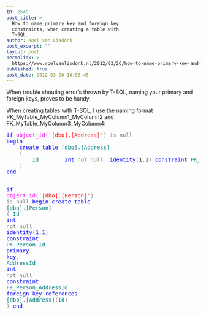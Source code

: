 ```yaml
---
ID: 2640
post_title: >
  How to name primary key and foreign key
  constraints, when creating a table with
  T-SQL.
author: Roel van Lisdonk
post_excerpt: ""
layout: post
permalink: >
  https://www.roelvanlisdonk.nl/2012/03/26/how-to-name-primary-key-and-foreign-key-constraints-when-creating-a-table-with-t-sql/
published: true
post_date: 2012-03-26 16:53:45
---
```

<p>When trouble shouting error’s thrown by T-SQL, naming your primary and foreign keys, proves to be handy.</p>  <p align="left">When creating tables with T-SQL, I use the naming format PK_MyTable_MyColumn1_MyColumn2 and FK_MyTable_MyColumn3_MyColumn4:</p>   <pre class="code"><span style="color: blue">if </span><span style="color: magenta">object_id</span><span style="color: gray">(</span><span style="color: red">'[dbo].[Address]'</span><span style="color: gray">) is null
</span><span style="color: blue">begin
    create table </span><span style="color: teal">[dbo]</span><span style="color: gray">.</span><span style="color: teal">[Address]
    </span><span style="color: gray">(
        </span><span style="color: teal">Id        </span><span style="color: blue">int </span><span style="color: gray">not null  </span><span style="color: blue">identity</span><span style="color: gray">(</span>1<span style="color: gray">,</span>1<span style="color: gray">) </span><span style="color: blue">constraint </span><span style="color: teal">PK_Address_Id </span><span style="color: blue">primary key
    </span><span style="color: gray">)
</span><span style="color: blue">end


if </span><span style="color: magenta">object_id</span><span style="color: gray">(</span><span style="color: red">'[dbo].[Person]'</span><span style="color: gray">) is null
</span><span style="color: blue">begin
  create table </span><span style="color: teal">[dbo]</span><span style="color: gray">.</span><span style="color: teal">[Person]
  </span><span style="color: gray">(
      </span><span style="color: teal">Id           </span><span style="color: blue">int </span><span style="color: gray">not null  </span><span style="color: blue">identity</span><span style="color: gray">(</span>1<span style="color: gray">,</span>1<span style="color: gray">) </span><span style="color: blue">constraint </span><span style="color: teal">PK_Person_Id </span><span style="color: blue">primary key</span><span style="color: gray">,
      </span><span style="color: teal">AddressId    </span><span style="color: blue">int </span><span style="color: gray">not null </span><span style="color: blue">constraint </span><span style="color: teal">FK_Person_AddressId </span><span style="color: blue">foreign key references </span><span style="color: teal">[dbo]</span><span style="color: gray">.</span><span style="color: teal">[Address]</span><span style="color: gray">(</span><span style="color: teal">Id</span><span style="color: gray">)
  )
</span><span style="color: blue">end
</span></pre>